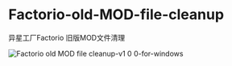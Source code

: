 # Factorio-old-MOD-file-cleanup
异星工厂Factorio 旧版MOD文件清理

![Factorio old MOD file cleanup-v1 0 0-for-windows](https://github.com/fangfang333/Factorio-old-MOD-file-cleanup/assets/78396305/2bc6fc20-8708-4f6a-a5ef-4c1e080032f2)
